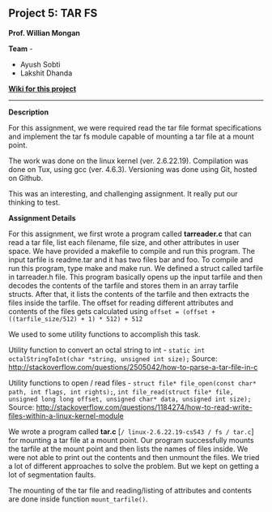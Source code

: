 ## Project 5: TAR FS ##

**Prof. Willian Mongan**

**Team** - 
* Ayush Sobti  
* Lakshit Dhanda

[**Wiki for this project**](https://github.com/xbonez/CS-370/wiki/Project-5)

-----
**Description**

For this assignment, we were required read the tar file format specifications and implement the tar fs module capable of mounting a tar file at a mount point.

The work was done on the linux kernel (ver. 2.6.22.19). Compilation was done on Tux, using gcc (ver. 4.6.3). Versioning was done using Git, hosted on Github.

This was an interesting, and challenging assignment. It really put our thinking to test.

**Assignment Details**

For this assignment, we first wrote a program called **tarreader.c** that can read a tar file, list each filename, file size, and other attributes in user space. We have provided a makefile to compile and run this program. The input tarfile is readme.tar and it has two files bar and foo. To compile and run this program, type make and make run. 
We defined a struct called tarfile in tarreader.h file. This program basically opens up the input tarfile and then decodes the contents of the tarfile and stores them in an array tarfile structs. After that, it lists the contents of the tarfile and then extracts the files inside the tarfile. 
The offset for reading different attributes and contents of the files gets calculated using `offset = (offset + ((tarfile_size/512) + 1) * 512) + 512`

We used to some utility functions to accomplish this task.

Utility function to convert an octal string to int - `static int octalStringToInt(char *string, unsigned int size);` 
Source: http://stackoverflow.com/questions/2505042/how-to-parse-a-tar-file-in-c

Utility functions to open / read files - `struct file* file_open(const char* path, int flags, int rights);`, 
`int file_read(struct file* file, unsigned long long offset, unsigned char* data, unsigned int size);` 
Source: http://stackoverflow.com/questions/1184274/how-to-read-write-files-within-a-linux-kernel-module

We wrote a program called **tar.c** [`/ linux-2.6.22.19-cs543 / fs / tar.c`] for mounting a tar file at a mount point. Our program successfully mounts the tarfile at the mount point and then lists the names of files inside. We were not able to print out the contents and then unmount the files. We tried a lot of different approaches to solve the problem. But we kept on getting a lot of segmentation faults. 

The mounting of the tar file and reading/listing of attributes and contents are done inside function `mount_tarfile()`. 
